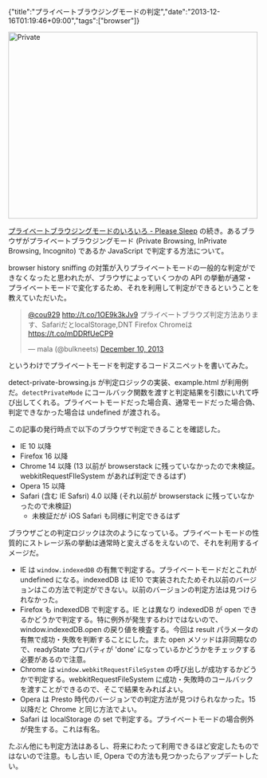 {"title":"プライベートブラウジングモードの判定","date":"2013-12-16T01:19:46+09:00","tags":["browser"]}

<a href="http://www.flickr.com/photos/holster/195031415/" title="Private by Richard Holt®, on Flickr"><img src="http://farm1.staticflickr.com/57/195031415_8702c6e446.jpg" width="500" height="375" alt="Private"></a>

 [プライベートブラウジングモードのいろいろ - Please Sleep](http://please-sleep.cou929.nu/surveys-of-private-browsing-mode.html) の続き。あるブラウザがプライベートブラウジングモード (Private Browsing, InPrivate Browsing, Incognito) であるか JavaScript で判定する方法について。

browser history sniffing の対策が入りプライベートモードの一般的な判定ができなくなったと思われたが、ブラウザによっていくつかの API の挙動が通常・プライベートモードで変化するため、それを利用して判定ができるということを教えていただいた。

<blockquote class="twitter-tweet" lang="en"><p><a href="https://twitter.com/cou929">@cou929</a> <a href="http://t.co/1OE9k3kJv9">http://t.co/1OE9k3kJv9</a> プライベートブラウズ判定方法あります、SafariだとlocalStorage,DNT Firefox Chromeは <a href="https://t.co/mDDRfUeCP9">https://t.co/mDDRfUeCP9</a></p>&mdash; mala (@bulkneets) <a href="https://twitter.com/bulkneets/statuses/410220936600616961">December 10, 2013</a></blockquote>
<script async src="//platform.twitter.com/widgets.js" charset="utf-8"></script>

というわけでプライベートモードを判定するコードスニペットを書いてみた。

<script src="https://gist.github.com/cou929/7973956.js"></script>

detect-private-browsing.js が判定ロジックの実装、example.html が利用例だ。`detectPrivateMode` にコールバック関数を渡すと判定結果を引数にいれて呼び出してくれる。プライベートモードだった場合真、通常モードだった場合偽、判定できなかった場合は undefined が渡される。

この記事の発行時点で以下のブラウザで判定できることを確認した。

- IE 10 以降
- Firefox 16 以降
- Chrome 14 以降 (13 以前が browserstack に残っていなかったので未検証。webkitRequestFIleSystem があれば判定できるはず)
- Opera 15 以降
- Safari (含む IE Safsri) 4.0 以降 (それ以前が browserstack に残っていなかったので未検証)
  - 未検証だが iOS Safari も同様に判定できるはず

ブラウザごとの判定ロジックは次のようになっている。プライベートモードの性質的にストレージ系の挙動は通常時と変えざるをえないので、それを利用するイメージだ。

- IE は `window.indexedDB` の有無で判定する。プライベートモードだとこれが undefined になる。indexedDB は IE10 で実装されたためそれ以前のバージョンはこの方法で判定ができない。以前のバージョンの判定方法は見つけられなかった。
- Firefox も indexedDB で判定する。IE とは異なり indexedDB が open できるかどうかで判定する。特に例外が発生するわけではないので、window.indexedDB.open の戻り値を検査する。今回は result パラメータの有無で成功・失敗を判断することにした。また open メソッドは非同期なので、readyState プロパティが 'done' になっているかどうかをチェックする必要があるので注意。
- Chrome は `window.webkitRequestFileSystem` の呼び出しが成功するかどうかで判定する。webkitRequestFileSystem に成功・失敗時のコールバックを渡すことができるので、そこで結果をみればよい。
- Opera は Presto 時代のバージョンでの判定方法が見つけられなかった。15 以降だと Chrome と同じ方法でよい。
- Safari は localStorage の set で判定する。プライベートモードの場合例外が発生する。これは有名。

たぶん他にも判定方法はあるし、将来にわたって利用できるほど安定したものではないので注意。もし古い IE, Opera での方法も見つかったらアップデートしたい。

